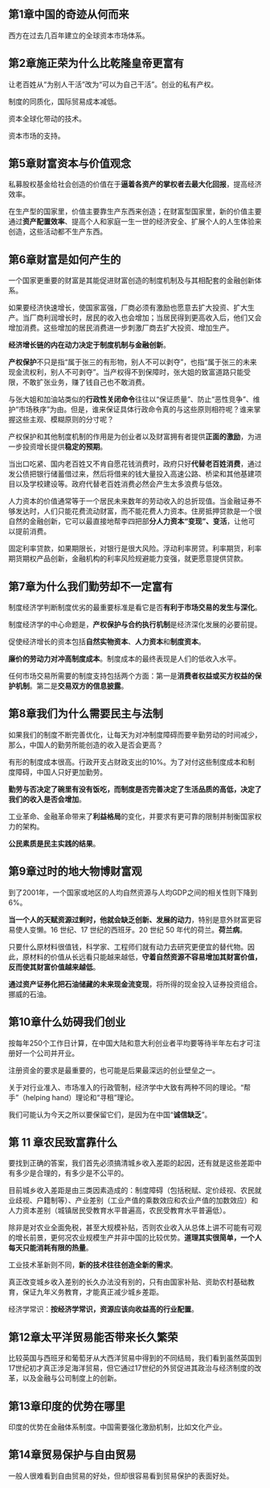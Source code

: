 ## 第1章中国的奇迹从何而来

西方在过去几百年建立的全球资本市场体系。

## 第2章施正荣为什么比乾隆皇帝更富有

让老百姓从“为别人干活”改为“可以为自己干活”。创业的私有产权。

制度的同质化，国际贸易成本减低。

资本全球化带动的技术。

资本市场的支持。

## 第5章财富资本与价值观念

私募股权基金给社会创造的价值在于**逼着各资产的掌权者去最大化回报**，提高经济效率。



在生产型的国家里，价值主要靠生产东西来创造；在财富型国家里，新的价值主要通过**资产配置效率**、提高个人和家庭一生一世的经济安全、扩展个人的人生体验来创造，这些活动都不生产东西。



## 第6章财富是如何产生的

一个国家更重要的财富是其能促进财富创造的制度机制及与其相配套的金融创新体系。



如果要经济快速增长，使国家富强，厂商必须有激励也愿意去扩大投资、扩大生产。当厂商利润增长时，居民的收入也会增加；当居民得到更高收入后，他们又会增加消费。这些增加的居民消费进一步刺激厂商去扩大投资、增加生产。



**经济增长链的内在动力决定于制度机制与金融创新**。



**产权保护**不只是指“属于张三的有形物，别人不可以剥夺”，也指“属于张三的未来现金流权利，别人不可剥夺”。当产权得不到保障时，张大姐的致富道路只能受限，不敢扩张业务，赚了钱自己也不敢消费。



与张大姐和加油站类似的**行政性关闭命令**往往以“保证质量”、防止“恶性竞争”、维护“市场秩序”为由。但是，谁来保证具体行政命令真的与这些原则相符呢？谁来掌握这些主观、模糊原则的分寸呢？



产权保护和其他制度机制的作用是为创业者以及财富拥有者提供**正面的激励**，为进一步投资增长提供**稳定的预期**。



当出口吃紧、国内老百姓又不肯自愿花钱消费时，政府只好**代替老百姓消费**，通过发公债把银行储蓄借过来，然后将借来的钱大量投入高速公路、桥梁和其他基建项目以及学校建设等。政府代替老百姓消费必然会产生太多浪费与低效。



人力资本的价值通常等于一个居民未来数年的劳动收入的总折现值。当金融证券不够发达时，人们只能花费流动财富，而不能花费人力资本。住房抵押贷款是一个很自然的金融创新，它可以最直接地帮李四把部**分人力资本“变现”、变活**，让他可以提前消费。



固定利率贷款，如果期限长，对银行是很大风险。浮动利率房贷。利率期货，利率期货期权产品创新，金融机构的利率风险规避能力变强，就更愿意提供贷款。



## 第7章为什么我们勤劳却不一定富有

制度经济学判断制度优劣的最重要标准是看它是否**有利于市场交易的发生与深化**。

制度经济学的中心命题是，**产权保护与合约执行机制**是经济深化发展的必要前提。

促使经济增长的资本包括**自然实物资本**、**人力资本**和**制度资本**。

**廉价的劳动力对冲高制度成本**。制度成本的最终表现是人们的低收入水平。

任何市场交易所需要的制度支持包括两个方面：第一是**消费者权益或买方权益的保护机制**。第二是**交易双方的信息披露**。



## 第8章我们为什么需要民主与法制

如果我们的制度不断完善优化，让每天为对冲制度障碍而要辛勤劳动的时间减少，那么，中国人的勤劳所能创造的收入是否会更高？



有形的制度成本很高。行政开支占财政支出的10%。为了对付这些制度成本和制度障碍，中国人只好更加勤劳。



**勤劳与否决定了碗里有没有饭吃，而制度是否完善决定了生活品质的高低，决定了我们的收入是否会增加**。



工业革命、金融革命带来了**利益格局**的变化，并要求有更可靠的限制并制衡国家权力的架构。



**公民素质是民主实践的结果**。



## 第9章过时的地大物博财富观

到了2001年，一个国家或地区的人均自然资源与人均GDP之间的相关性则下降到6%。



**当一个人的天赋资源过剩时，他就会缺乏创新、发展的动力**，特别是意外财富更容易使人变懒。16 世纪、17 世纪的西班牙。20 世纪 50 年代的荷兰。**荷兰病**。



只要什么原材料很值钱，科学家、工程师们就有动力去研究更便宜的替代物。因此，原材料的价值从长远看只能越来越低，**守着自然资源不容易增加其财富价值，反而使其财富价值越来越低**。



**通过资产证券化把石油储藏的未来现金流变现**，将所得的现金投入证券投资组合。挪威的石油。



## 第10章什么妨碍我们创业

按每年250个工作日计算，在中国大陆和意大利创业者平均要等待半年左右才可注册好一个公司并开业。

注册资金的要求是最重要的，也可能是后果最深远的创业壁垒之一。

关于对行业准入、市场准入的行政管制，经济学中大致有两种不同的理论。“帮手”（helping hand）理论和“寻租”理论。

我们可能认为今天之所以要保留它们，是因为在中国“**诚信缺乏**”。



## 第 11 章农民致富靠什么

要找到正确的答案，我们首先必须搞清城乡收入差距的起因，还有就是这些差距中有多少是合理的，有多少是不公平的。

目前城乡收入差距是由三类因素造成的：制度障碍（包括税赋、定价歧视、农民就业歧视、户籍制等）、产业差别（工业产值的乘数效应和农业产值的加数效应）和人力资本差别（城镇居民受教育水平普遍高，农民受教育水平普遍低）。

除非是对农业全面免税，甚至大规模补贴，否则农业收入从总体上讲不可能有可观的增长前景，更何况农业规模生产并非中国的比较优势。**道理其实很简单，一个人每天只能消耗有限的热量**。

工业技术革新则不同，**新的技术往往创造全新的需求**。

真正改变城乡收入差别的长久办法没有别的，只有由国家补贴、资助农村基础教育，保证九年义务教育，才能真正减少城乡差距。

经济学常识：**按经济学常识，资源应该向收益高的行业配置**。

## 第12章太平洋贸易能否带来长久繁荣

比较英国与西班牙和葡萄牙从大西洋贸易中得到的不同结局，我们看到虽然英国到17世纪初才真正涉足海洋贸易，但它通过17世纪的外贸促进其政治与经济制度的改革，以及金融与公司制度上的创新。

## 第13章印度的优势在哪里

印度的优势在金融体系制度。中国需要强化激励机制，比如文化产业。

## 第14章贸易保护与自由贸易

一般人很难看到自由贸易的好处，但却很容易看到贸易保护的表面好处。



